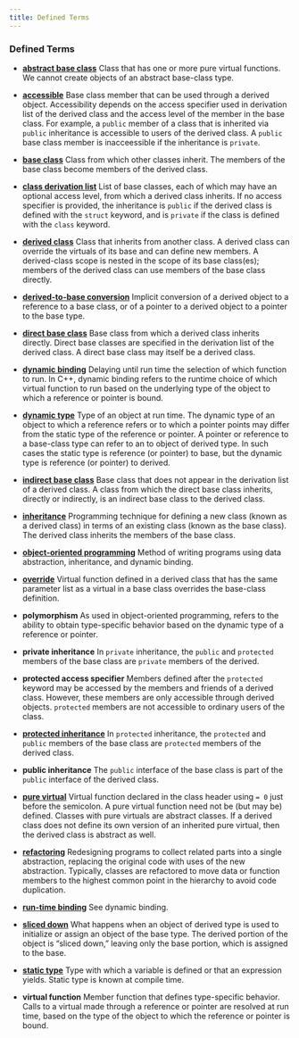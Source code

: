 ```yaml
---
title: Defined Terms
---
```


<h3 id="filepos4139953">Defined Terms</h3><ul><li><p><a href="145-15.4._abstract_base_classes.html#filepos3892498" id="filepos4140092"><strong>abstract base class</strong></a> Class that has one or more pure virtual functions. We cannot create objects of an abstract base-class type.</p></li><li><p><a href="146-15.5._access_control_and_inheritance.html#filepos3901937" id="filepos4140381"><strong>accessible</strong></a> Base class member that can be used through a derived object. Accessibility depends on the access specifier used in derivation list of the derived class and the access level of the member in the base class. For example, a <code>public</code> member of a class that is inherited via <code>public</code> inheritance is accessible to users of the derived class. A <code>public</code> base class member is inacceessible if the inheritance is <code>private</code>.</p></li><li><p><a href="142-15.1._oop_an_overview.html#filepos3783382" id="filepos4141212"><strong>base class</strong></a> Class from which other classes inherit. The members of the base class become members of the derived class.</p></li><li><p><a href="142-15.1._oop_an_overview.html#filepos3786652" id="filepos4141491"><strong>class derivation list</strong></a> List of base classes, each of which may have an optional access level, from which a derived class inherits. If no access specifier is provided, the inheritance is <code>public</code> if the derived class is defined with the <code>struct</code> keyword, and is <code>private</code> if the class is defined with the <code>class</code> keyword.</p></li><li><p><a href="142-15.1._oop_an_overview.html#filepos3783584" id="filepos4142216"><strong>derived class</strong></a> Class that inherits from another class. A derived class can override the virtuals of its base and can define new members. A derived-class scope is nested in the scope of its base class(es); members of the derived class can use members of the base class directly.</p></li><li><p><a href="143-15.2._defining_base_and_derived_classes.html#filepos3816769" id="filepos4142654"><strong>derived-to-base conversion</strong></a> Implicit conversion of a derived object to a reference to a base class, or of a pointer to a derived object to a pointer to the base type.</p></li><li><p><a href="143-15.2._defining_base_and_derived_classes.html#filepos3832397" id="filepos4142981"><strong>direct base class</strong></a> Base class from which a derived class inherits directly. Direct base classes are specified in the derivation list of <a id="filepos4143178"></a>the derived class. A direct base class may itself be a derived class.</p></li><li><p><a href="142-15.1._oop_an_overview.html#filepos3788879" id="filepos4143355"><strong>dynamic binding</strong></a> Delaying until run time the selection of which function to run. In C++, dynamic binding refers to the runtime choice of which virtual function to run based on the underlying type of the object to which a reference or pointer is bound.</p></li><li><p><a href="143-15.2._defining_base_and_derived_classes.html#filepos3840996" id="filepos4143767"><strong>dynamic type</strong></a> Type of an object at run time. The dynamic type of an object to which a reference refers or to which a pointer points may differ from the static type of the reference or pointer. A pointer or reference to a base-class type can refer to an to object of derived type. In such cases the static type is reference (or pointer) to base, but the dynamic type is reference (or pointer) to derived.</p></li><li><p><a href="143-15.2._defining_base_and_derived_classes.html#filepos3832546" id="filepos4144331"><strong>indirect base class</strong></a> Base class that does not appear in the derivation list of a derived class. A class from which the direct base class inherits, directly or indirectly, is an indirect base class to the derived class.</p></li><li><p><a href="142-15.1._oop_an_overview.html#filepos3783270" id="filepos4144710"><strong>inheritance</strong></a> Programming technique for defining a new class (known as a derived class) in terms of an existing class (known as the base class). The derived class inherits the members of the base class.</p></li><li><p><a href="142-15.1._oop_an_overview.html#filepos3782637" id="filepos4145072"><strong>object-oriented programming</strong></a> Method of writing programs using data abstraction, inheritance, and dynamic binding.</p></li><li><p><a href="142-15.1._oop_an_overview.html#filepos3788507" id="filepos4145346"><strong>override</strong></a> Virtual function defined in a derived class that has the same parameter list as a virtual in a base class overrides the base-class definition.</p></li><li><p><strong>polymorphism</strong> As used in object-oriented programming, refers to the ability to obtain type-specific behavior based on the dynamic type of a reference or pointer.</p></li><li><p><strong>private inheritance</strong> In <code>private</code> inheritance, the <code>public</code> and <code>protected</code> members of the base class are <code>private</code> members of the derived.</p></li><li><p><strong>protected access specifier</strong> Members defined after the <code>protected</code> keyword may be accessed by the members and friends of a derived class. However, these members are only accessible through derived objects. <code>protected</code> members are not accessible to ordinary users of the class.</p></li><li><p><a href="146-15.5._access_control_and_inheritance.html#filepos3908698" id="filepos4146972"><strong>protected inheritance</strong></a> In <code>protected</code> inheritance, the <code>protected</code> and <code>public</code> members of the base class are <code>protected</code> members of the derived class.</p></li><li><p><strong>public inheritance</strong> The <code>public</code> interface of the base class is part of the <code>public</code> interface of the derived class.</p></li><li><p><a href="145-15.4._abstract_base_classes.html#filepos3888708" id="filepos4147890"><strong>pure virtual</strong></a> Virtual function declared in the class header using <code>= 0</code> just before the semicolon. A pure virtual function need not be (but may be) defined. Classes with pure virtuals are abstract classes. If a derived class does not define its own version of an inherited pure virtual, then the derived class is abstract as well.</p></li><li><p><a href="145-15.4._abstract_base_classes.html#filepos3899552" id="filepos4148442"><strong>refactoring</strong></a> Redesigning programs to collect related parts into a single abstraction, replacing the original code with uses of the new abstraction. Typically, classes are refactored to move data or function members to the highest common point in the hierarchy to avoid code duplication.</p></li><li><p><a href="142-15.1._oop_an_overview.html#filepos3795220" id="filepos4148889"><strong>run-time binding</strong></a> See dynamic binding.</p></li><li><p><a href="143-15.2._defining_base_and_derived_classes.html#filepos3852622" id="filepos4149088"><strong>sliced down</strong></a> What happens when an object of derived type is used to initialize or assign an object of the base type. The derived portion of the object is “sliced down,” leaving only the base portion, which is assigned to the base.</p></li><li><p><a href="143-15.2._defining_base_and_derived_classes.html#filepos3840881" id="filepos4149491"><strong>static type</strong></a> Type with which a variable is defined or that an expression yields. Static type is known at compile time.</p></li><li><p><strong>virtual function</strong> Member function that defines type-specific behavior. Calls to a virtual made through a reference or pointer are resolved at run time, based on the type of the object to which the reference or pointer is bound.</p></li>
 
</ul>
